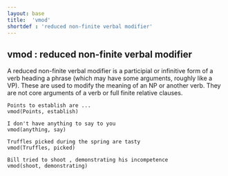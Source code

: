 ```yaml
---
layout: base
title:  'vmod'
shortdef : 'reduced non-finite verbal modifier'
---
```



## vmod : reduced non-finite verbal modifier
A reduced non-finite verbal modifier is a participial or infinitive form of a verb heading a phrase (which may have some arguments, roughly like a VP). These are used to modify the meaning of an NP or another verb. They are not core arguments of a verb or full finite relative clauses. 

~~~ sdparse
Points to establish are ...
vmod(Points, establish)
~~~



~~~ sdparse
I don't have anything to say to you
vmod(anything, say)
~~~



~~~ sdparse
Truffles picked during the spring are tasty
vmod(Truffles, picked)
~~~



~~~ sdparse
Bill tried to shoot , demonstrating his incompetence
vmod(shoot, demonstrating)
~~~

    

